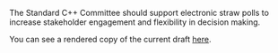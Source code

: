 The Standard C++ Committee should support electronic straw polls to increase stakeholder engagement and flexibility in decision making.

You can see a rendered copy of the current draft [here](https://api.csswg.org/bikeshed/?force=1&url=https://raw.githubusercontent.com/brycelelbach/wg21_p2195_electronic_straw_polls/master/electronic_straw_polls.bs).

